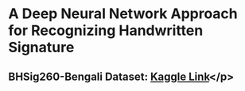 # A Deep Neural Network Approach for Recognizing Handwritten Signature 

## <p> BHSig260-Bengali Dataset: [Kaggle Link](https://www.kaggle.com/datasets/gunavenkatdoddi/eye-diseases-classification](https://www.kaggle.com/datasets/ishanikathuria/handwritten-signature-datasets?select=BHSig260-Bengali))</p>
